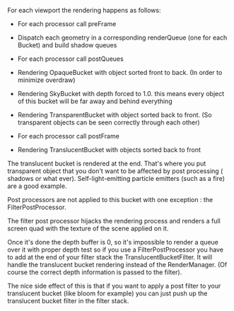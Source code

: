 For each viewport the rendering happens as follows:

-   For each processor call preFrame

-   Dispatch each geometry in a corresponding renderQueue (one for each
    Bucket) and build shadow queues

-   For each processor call postQueues

-   Rendering OpaqueBucket with object sorted front to back. (In order
    to minimize overdraw)

-   Rendering SkyBucket with depth forced to 1.0. this means every
    object of this bucket will be far away and behind everything

-   Rendering TransparentBucket with object sorted back to front. (So
    transparent objects can be seen correctly through each other)

-   For each processor call postFrame

-   Rendering TranslucentBucket with objects sorted back to front

The translucent bucket is rendered at the end. That's where you put
transparent object that you don't want to be affected by post processing
( shadows or what ever). Self-light-emitting particle emitters (such as
a fire) are a good example.

Post processors are not applied to this bucket with one exception : the
FilterPostProcessor.

The filter post processor hijacks the rendering process and renders a
full screen quad with the texture of the scene applied on it.

Once it's done the depth buffer is 0, so it's impossible to render a
queue over it with proper depth test so if you use a FilterPostProcessor
you have to add at the end of your filter stack the
TranslucentBucketFilter. It will handle the translucent bucket rendering
instead of the RenderManager. (Of course the correct depth information
is passed to the filter).

The nice side effect of this is that if you want to apply a post filter
to your translucent bucket (like bloom for example) you can just push up
the translucent bucket filter in the filter stack.
